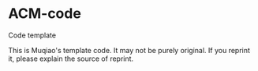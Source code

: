 # ACM-code
Code template


This is Muqiao's template code. It may not be purely original. If you reprint it, please explain the source of reprint.

<view class = "view1"><view/>
